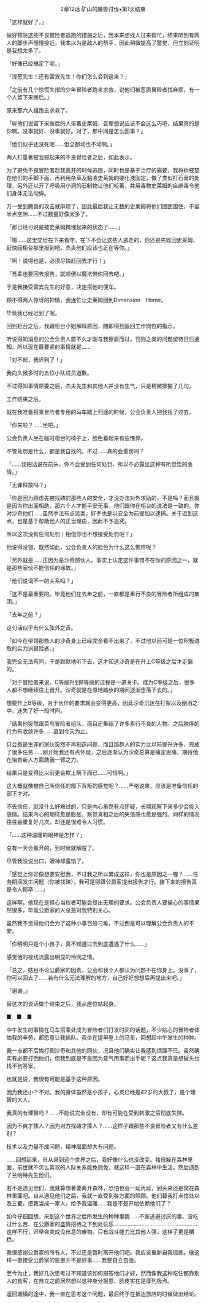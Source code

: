 <p align="center">2章12话 矿山的魔兽讨伐•第1天结束</p>

「这样就好了。」

做好预防这些不良冒险者逃跑的措施之后，我本来想找人过来帮忙，结果听到有两人的脚步声慢慢接近。我本以为是敌人的帮手，因此稍微提高了警觉，但立刻证明是我想太多了。

「好像已经搞定了呢。」

「浅葱先生！还有雷宾先生！你们怎么会到这来？」

「之前有几个惊慌失措的少年冒险者跑来求救，说他们被恶质冒险者找麻烦，有一个人留下来断后。」

原来那六人组跑去求救了。

「听他们说留下来断后的人带著史莱姆，吾辈想说应该不会这么巧吧，结果真的是你啊。没事就好、没事就好。对了，那中间是怎么回事？」

「他们似乎还没死呢……但全都动也不动啊。」

两人打量著被我抓起来的不良冒险者之后，如此表示。

为了避免不良冒险者趁我离开的时候逃跑，同时也是基于治疗的需要，我将树枝垫在他们的手脚下面，再利用杂草及黏液史莱姆的硬化液固定，做了类似打石膏的处理，另外还以开了呼吸用小洞的石制物让他们咬著，并用毒物史莱姆的痲痹毒令他们身体无法动弹。

万一受到魔兽的攻击就麻烦了，因此最后我让无数的史莱姆将他们团团围住，不留半点空隙……不过数量好像太多了。

「那已经可说是被史莱姆掩埋起来的状态了……」

「嗯……这里交给在下来看守。在下不会让这些人逃走的，你还是先收回史莱姆，赶快回柜台那里报到吧。杰夫他们应该也正在等你。」

「啊！说得也是，必须尽快赶回去才行！」

「吾辈也要回去报告，就顺便以魔法带你回去吧。」

于是我接受雷宾先生的好意，决定搭他的便车。

顾不得两人惊讶的神情，我连忙让史莱姆回到Dimension　Home。

毕竟我已经迟到了呢。

回到柜台之后，我跟柜台小姐解释原因，随即得到返回工作岗位的指示。

听说得知消息的公会负责人前不久才刚与我擦肩而过，罚则之类的问题留待日后通知。所以现在最要紧的事情就是……

「对不起，我迟到了！」

我向久候多时的五位小队成员道歉。

不过得知事情原委之后，杰夫先生和其他人并没有生气，只是稍微揶揄了几句。

工作结束之后。

就在我准备搭乘冒险者专用的马车踏上归途的时候，公会负责人把我找了过去。

「你来啦？……坐吧。」

公会负责人坐在临时柜台的椅子上，脸色看起来有些憔悴。

不管处罚是什么，都是我自找的。不过……真的会重罚吗？

「……我把话说在前头，你不会受到任何处罚，所以不必露出这种有所觉悟的表情。」

「无罪释放吗？」

「你是因为顾虑先被找碴的那些人的安全，才没办法对外求助的，不是吗？而且就是因为你出面相助，那六个人才能平安无事。他们跟你在柜台的说法是一致的。你对沙奇他们……虽然手法有点另类，好歹也是以安全为前提加以逮捕。关于迟到这点，也是基于帮助他人的正当理由，因此不予追究。

所以这次没有任何处罚！相信你也不想接受处罚吧？」

他说得没错，既然如此，公会负责人的脸色为什么这么憔悴呢？

「另外就是……正因为是沙奇那伙人。事实上认定这件事错不在你的原因之一，就是那些家伙不能信任的缘故。」

「他们说词不一的关系吗？」

「这不是最重要的。毕竟他们在去年之前，一直都是素行不良的冒险者所组成的集团。」

「去年之前？」

这句话似乎有什么弦外之音。

「如今在带领那些人的沙奇身上已经完全看不出来了，不过他以前可是一位积极进取的实力派冒险者。」

我完全无法苟同，于是默默地听下去，这才知道沙奇是在升上C等级之后才走偏的。

「对于冒险者来说，C等级升到B等级的过程是一道关卡。成为C等级之后，很多人都不想继续往上晋升。沙奇就是在原地踏步的期间逐渐堕落下去的。」

想要升上B等级，对于伙伴的要求就会变得更高，因此沙奇沉迷在打架以及酗酒之中，迷失了好一段时间。

「结果他突然跟菜鸟冒险者组队，而且还集结了许多素行不良的人物。之后脱序的行为有收敛许多……直到今天为止。

只会惹是生非的家伙突然不再制造问题，而且那群人的实力比以前提升许多，完成了很多任务……刚开始我还有点怀疑，之后逐渐认为沙奇总算是痛定思痛，期待他在培育新人方面助我一臂之力。

结果只是变得比以前更会欺上瞒下而已……可惜啊。」

这大概就像被自己所信任的部下背叛的感觉吧？……严格说来，应该是准备信任的部下才对。

不去信任，就没什么好难过的，只是内心虽然有点怀疑，长期观察下来多少会投入感情。结果内心的期待愈是膨胀，察觉真相之后的失落感也愈是强烈。同样的情况往往会重复好几次，却还是很难令人习惯。

「……这种温暖的眼神是怎样？」

总有一天会看开的，到时候就解脱了。

尽管我没说出口，眼神却露馅了。

「感觉上你好像想要安慰我，不过我之所以累成这样，你也是原因之一喔？……任务期间发生问题（你被找碴），我可是得跟公爵家提出报告才行。接下来的报告真是令人郁卒……」

这样啊，他现在是担心当权者可能会提出无理的要求。公会负责人要操心的事情果然很多，毕竟公爵家的人总是对我特别关心。

虽然我不觉得他们会为了这种小事百般刁难，不过倒是可以理解公会负责人的不安。

「你明明只是个小孩子，真不知道过去到底遭遇了什么……」

感觉他的视线流露出明显的怜悯之情。

「总之，姑且不论公爵家的因素，公会和我个人都认为问题不在你身上。没事了，你可以回去了……若有什么无法理解的地方，自己好好想想后再提出来吧。」

「谢谢。」

替这次的谈话做个结束之后，我从座位站起身。

■　■　■

中午发生的事情在马车搭乘处成为冒险者们打发时间的话题，不少贴心的冒险者体恤我的辛劳，都愿意让我插队。我坐在提早登上的马车，回想起中午发生的种种。

我一点都不后悔打倒沙奇和其他的同伙，况且他们确实让我感到烦躁不已。虽然确实有必要打倒他们，但我到底是不是因为意气用事而出手呢？这点我真是想破头也找不到答案。

也就是说，我很有可能是基于这种原因。

因为我还小？不对。我的身体虽然是小孩子，心灵已经是42岁的大叔了，是个理智的大人。

我真的有理智吗？……不能说完全没有，却有可能在受到刺激之后彻底失控。

因为不爽才揍人？因为对方找碴才揍人？……这样子跟那些不良冒险者又有什么差别？

技术以及力量不成问题，精神层面却大有问题。

……回想起来，自从来到这个世界之后，我好像什么也没改变。独自躲在森林里面，前世就不怎么喜欢的人际关系能免则免，就这样一直在森林中生活。然后遇到了兰哈特先生他们。

若不是遇见他们，我就算想著要离开森林，恐怕也会一延再延，到头来还是窝在森林里面吧。自从遇见他们之后，我就一直受到各方面的照顾。他们替我打点住处以及三餐，把我当成一家人，给予我温暖……我是不是开始依赖他们了？

如今仔细回想，来到这个世界之后所发生的种种事情……不断逃避讨厌的事、没吃过什么苦、在公爵家的盛情招待之下到处玩乐………………………………………………这样不行，迟早会变成没出息的废物。只有战斗能力比其他人强，这样子更是糟糕。

我很感谢公爵家的所有人，不过还是暂时离开他们吧。我应该重新自我锻炼。像这样一直接受公爵家的恩惠并不是好事……我要自立自强。

至今为止，我好几次思考过不知道该如何报答他们才好，然而像我这种吃住都靠别人的食客，在自立之前居然想以这种身分报恩，脸皮实在是厚到极点。

返回城镇的途中，我一直在思考这个问题，最后终于在抵达旅店的时候做出结论。


